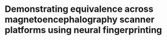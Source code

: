 # Demonstrating equivalence across magnetoencephalography scanner platforms using neural fingerprinting
